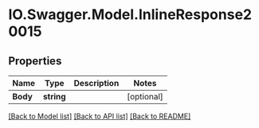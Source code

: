 # IO.Swagger.Model.InlineResponse20015
## Properties

Name | Type | Description | Notes
------------ | ------------- | ------------- | -------------
**Body** | **string** |  | [optional] 

[[Back to Model list]](../README.md#documentation-for-models) [[Back to API list]](../README.md#documentation-for-api-endpoints) [[Back to README]](../README.md)

